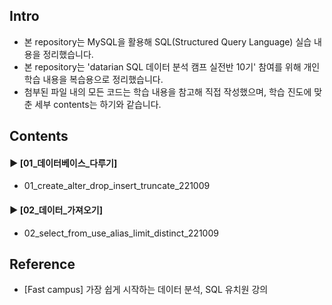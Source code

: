 ####  
## Intro  
- 본 repository는 MySQL을 활용해 SQL(Structured Query Language) 실습 내용을 정리했습니다.  
- 본 repository는 'datarian SQL 데이터 분석 캠프 실전반 10기' 참여를 위해 개인 학습 내용을 복습용으로 정리했습니다.  
- 첨부된 파일 내의 모든 코드는 학습 내용을 참고해 직접 작성했으며, 학습 진도에 맞춘 세부 contents는 하기와 같습니다.  
####  
## Contents  
#### ► [01_데이터베이스_다루기]  
- 01_create_alter_drop_insert_truncate_221009
####  
#### ► [02_데이터_가져오기]  
- 02_select_from_use_alias_limit_distinct_221009
####  
## Reference  
- [Fast campus] 가장 쉽게 시작하는 데이터 분석, SQL 유치원 강의  
####  
